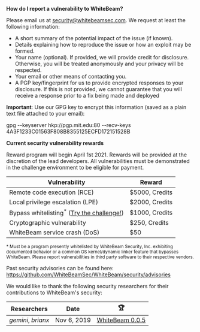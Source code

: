 **How do I report a vulnerability to WhiteBeam?**

Please email us at security@whitebeamsec.com. We request at least the following information:

* A short summary of the potential impact of the issue (if known).
* Details explaining how to reproduce the issue or how an exploit may be formed.
* Your name (optional). If provided, we will provide credit for disclosure. Otherwise, you will be treated anonymously and your privacy will be respected.
* Your email or other means of contacting you.
* A PGP key/fingerprint for us to provide encrypted responses to your disclosure. If this is not provided, we cannot guarantee that you will receive a response prior to a fix being made and deployed

**Important**: Use our GPG key to encrypt this information (saved as a plain text file attached to your email):

gpg --keyserver hkp://pgp.mit.edu:80 --recv-keys 4A3F1233C01563F808B8355125ECFD172151528B

**Current security vulnerability rewards**

Reward program will begin April 1st 2021. Rewards will be provided at the discretion of the lead developers. All vulnerabilities must be demonstrated in the challenge environment to be eligible for payment.

| Vulnerability                                                                               | Reward         |
| ------------------------------------------------------------------------------------------- | -------------- |
| Remote code execution (RCE)                                                                 | $5000, Credits |
| Local privilege escalation (LPE)                                                            | $2000, Credits |
| Bypass whitelisting<sup>\*</sup> ([Try the challenge!](https://challenge.whitebeamsec.com)) | $1000, Credits |
| Cryptographic vulnerability                                                                 | $250, Credits  |
| WhiteBeam service crash (DoS)                                                               | $50            |

<sup>\* Must be a program presently whitelisted by WhiteBeam Security, Inc. exhibiting documented behavior or a common OS kernel/dynamic linker feature that bypasses WhiteBeam. Please report vulnerabilities in third party software to their respective vendors.</sup>

Past security advisories can be found here: https://github.com/WhiteBeamSec/WhiteBeam/security/advisories

We would like to thank the following security researchers for their contributions to WhiteBeam's security:

| Researchers          | Date        | :trophy:           |
| -------------------- | ----------- | ------------------ |
| *gemini*, *brianx*   | Nov 6, 2019 | [WhiteBeam 0.0.5](https://github.com/WhiteBeamSec/WhiteBeam/security/advisories/GHSA-mm3f-f5hg-p2hv)  |
